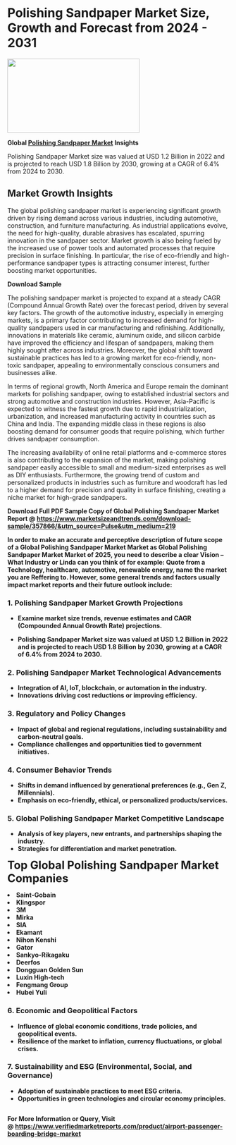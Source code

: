 <H1>Polishing Sandpaper Market Size, Growth and Forecast from 2024 - 2031</H1><img class="aligncenter size-medium wp-image-584254" src="https://thirdeyenews.in/wp-content/uploads/2024/09/Global-Market-Research-300x168.jpeg" alt="" width="300" height="168" /><p><strong>Global&nbsp;<a href="https://www.marketsizeandtrends.com/download-sample/357866/&amp;utm_source=Pulse&amp;utm_medium=219">Polishing Sandpaper Market</a> Insights</strong></p><p>Polishing Sandpaper Market size was valued at USD 1.2 Billion in 2022 and is projected to reach USD 1.8 Billion by 2030, growing at a CAGR of 6.4% from 2024 to 2030.</p><p><h2>Market Growth Insights</h2> <p>The global polishing sandpaper market is experiencing significant growth driven by rising demand across various industries, including automotive, construction, and furniture manufacturing. As industrial applications evolve, the need for high-quality, durable abrasives has escalated, spurring innovation in the sandpaper sector. Market growth is also being fueled by the increased use of power tools and automated processes that require precision in surface finishing. In particular, the rise of eco-friendly and high-performance sandpaper types is attracting consumer interest, further boosting market opportunities.</p> <p><strong>Download Sample</strong></p> <p>The polishing sandpaper market is projected to expand at a steady CAGR (Compound Annual Growth Rate) over the forecast period, driven by several key factors. The growth of the automotive industry, especially in emerging markets, is a primary factor contributing to increased demand for high-quality sandpapers used in car manufacturing and refinishing. Additionally, innovations in materials like ceramic, aluminum oxide, and silicon carbide have improved the efficiency and lifespan of sandpapers, making them highly sought after across industries. Moreover, the global shift toward sustainable practices has led to a growing market for eco-friendly, non-toxic sandpaper, appealing to environmentally conscious consumers and businesses alike.</p> <p>In terms of regional growth, North America and Europe remain the dominant markets for polishing sandpaper, owing to established industrial sectors and strong automotive and construction industries. However, Asia-Pacific is expected to witness the fastest growth due to rapid industrialization, urbanization, and increased manufacturing activity in countries such as China and India. The expanding middle class in these regions is also boosting demand for consumer goods that require polishing, which further drives sandpaper consumption.</p> <p>The increasing availability of online retail platforms and e-commerce stores is also contributing to the expansion of the market, making polishing sandpaper easily accessible to small and medium-sized enterprises as well as DIY enthusiasts. Furthermore, the growing trend of custom and personalized products in industries such as furniture and woodcraft has led to a higher demand for precision and quality in surface finishing, creating a niche market for high-grade sandpapers.</p> <p><strong></p><p><span class=""><strong>Download Full PDF Sample Copy of Global Polishing Sandpaper Market Report</strong> @ <a href="https://www.marketsizeandtrends.com/download-sample/357866/&amp;utm_source=Pulse&amp;utm_medium=219" target="_blank">https://www.marketsizeandtrends.com/download-sample/357866/&amp;utm_source=Pulse&amp;utm_medium=219</a></span></p><p>In order to make an accurate and perceptive description of future scope of a Global&nbsp;Polishing Sandpaper Market Market as Global&nbsp;Polishing Sandpaper Market Market of 2025, you need to describe a clear Vision &ndash; What Industry or Linda can you think of for example: Quote from a Technology, healthcare, automotive, renewable energy, name the market you are Reffering to. However, some general trends and factors usually impact market reports and their future outlook include:</p><h3>1.&nbsp;<strong>Polishing Sandpaper Market Growth Projections</strong></h3><ul><li>Examine market size trends, revenue estimates and CAGR (Compounded Annual Growth Rate) projections.</li><li><p>Polishing Sandpaper Market size was valued at USD 1.2 Billion in 2022 and is projected to reach USD 1.8 Billion by 2030, growing at a CAGR of 6.4% from 2024 to 2030.</p></li></ul><h3>2.&nbsp;<strong>Polishing Sandpaper Market Technological Advancements</strong></h3><ul><li>Integration of AI, IoT, blockchain, or automation in the industry.</li><li>Innovations driving cost reductions or improving efficiency.</li></ul><h3>3.&nbsp;<strong>Regulatory and Policy Changes</strong></h3><ul><li>Impact of global and regional regulations, including sustainability and carbon-neutral goals.</li><li>Compliance challenges and opportunities tied to government initiatives.</li></ul><h3>4.&nbsp;<strong>Consumer Behavior Trends</strong></h3><ul><li>Shifts in demand influenced by generational preferences (e.g., Gen Z, Millennials).</li><li>Emphasis on eco-friendly, ethical, or personalized products/services.</li></ul><h3>5.&nbsp;<strong>Global Polishing Sandpaper Market Competitive Landscape</strong></h3><ul><li>Analysis of key players, new entrants, and partnerships shaping the industry.</li><li>Strategies for differentiation and market penetration.</li></ul><p data-pm-slice="1 1 []"><span style="color: inherit; font-family: inherit; font-size: 25px;">Top Global Polishing Sandpaper Market Companies</span></p><div class="" data-test-id=""><p><li>Saint-Gobain</li><li> Klingspor</li><li> 3M</li><li> Mirka</li><li> SIA</li><li> Ekamant</li><li> Nihon Kenshi</li><li> Gator</li><li> Sankyo-Rikagaku</li><li> Deerfos</li><li> Dongguan Golden Sun</li><li> Luxin High-tech</li><li> Fengmang Group</li><li> Hubei Yuli</li></p></div><h3>6.&nbsp;<strong>Economic and Geopolitical Factors</strong></h3><ul><li>Influence of global economic conditions, trade policies, and geopolitical events.</li><li>Resilience of the market to inflation, currency fluctuations, or global crises.</li></ul><h3>7.&nbsp;<strong>Sustainability and ESG (Environmental, Social, and Governance)</strong></h3><ul><li>Adoption of sustainable practices to meet ESG criteria.</li><li>Opportunities in green technologies and circular economy principles.</li></ul><h2><strong style="font-size: 14px;">For More Information or Query, Visit @&nbsp;</strong><a style="background-color: #ffffff; font-size: 14px;" href="https://www.marketsizeandtrends.com/report/polishing-sandpaper-market/" target="_blank">https://www.verifiedmarketreports.com/product/airport-passenger-boarding-bridge-market</a></h2>
